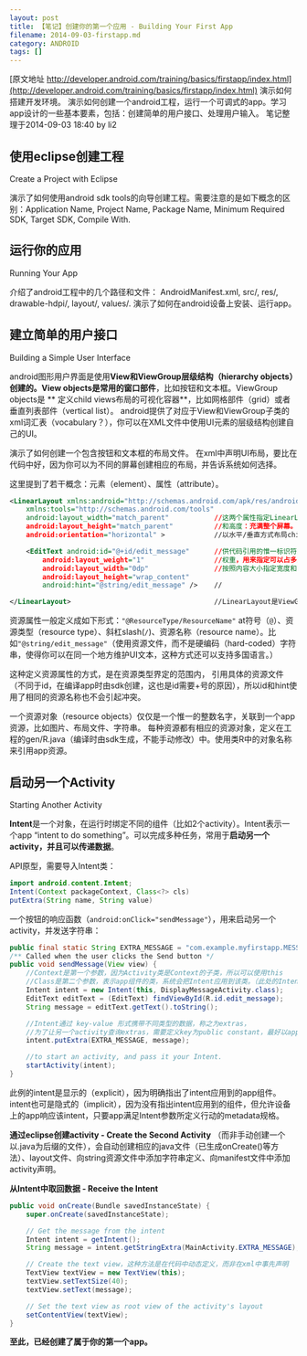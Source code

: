 ```yaml
---
layout: post
title: 【笔记】创建你的第一个应用 - Building Your First App
filename: 2014-09-03-firstapp.md
category: ANDROID
tags: []
---
```

 
[原文地址 http://developer.android.com/training/basics/firstapp/index.html](http://developer.android.com/training/basics/firstapp/index.html)
演示如何搭建开发环境。
演示如何创建一个android工程，运行一个可调式的app。学习app设计的一些基本要素，包括：创建简单的用户接口、处理用户输入。
笔记整理于2014-09-03 18:40 by li2

<!-- more -->

## 使用eclipse创建工程
Create a Project with Eclipse
 
演示了如何使用android sdk tools的向导创建工程。需要注意的是如下概念的区别：Application Name, Project Name, Package Name, Minimum Required SDK, Target SDK, Compile With.

## 运行你的应用
Running Your App
 
介绍了android工程中的几个路径和文件： AndroidManifest.xml, src/, res/, drawable-hdpi/, layout/, values/.
演示了如何在android设备上安装、运行app。

## 建立简单的用户接口
Building a Simple User Interface
 
android图形用户界面是使用**View和ViewGroup层级结构（hierarchy objects）**创建的。View objects是常用的**窗口部件**，比如按钮和文本框。ViewGroup objects是 ** 定义child views布局的可视化容器**，比如网格部件（grid）或者垂直列表部件（vertical list）。
android提供了对应于View和ViewGroup子类的xml词汇表（vocabulary？），你可以在XML文件中使用UI元素的层级结构创建自己的UI。
 
演示了如何创建一个包含按钮和文本框的布局文件。
在xml中声明UI布局，要比在代码中好，因为你可以为不同的屏幕创建相应的布局，并告诉系统如何选择。
 
这里提到了若干概念：元素（element）、属性（attribute）。

```xml
<LinearLayout xmlns:android="http://schemas.android.com/apk/res/android"
    xmlns:tools="http://schemas.android.com/tools"
    android:layout_width="match_parent"           //这两个属性指定LinearLayout的宽度
    android:layout_height="match_parent"          //和高度：充满整个屏幕。
    android:orientation="horizontal" >            //以水平/垂直方式布局child views。

    <EditText android:id="@+id/edit_message"      //供代码引用的惟一标识符，读改view，+号仅用于定义ID。
        android:layout_weight="1"                 //权重，用来指定可以占多大比例的的剩余空间。
        android:layout_width="0dp"                //按照内容大小指定宽度和高度。
        android:layout_height="wrap_content"
        android:hint="@string/edit_message" />    //

</LinearLayout>                                   //LinearLayout是ViewGroup的子类，是线性列表部件。
```
 
资源属性一般定义成如下形式：`"@ResourceType/ResourceName"`
at符号（`@`）、资源类型（resource type）、斜杠slash(`/`)、资源名称（resource name）。比如`"@string/edit_message"`（使用资源文件，而不是硬编码（hard-coded）字符串，使得你可以在同一个地方维护UI文本，这种方式还可以支持多国语言。）
 
这种定义资源属性的方式，是在资源类型界定的范围内， 引用具体的资源文件（不同于id，在编译app时由sdk创建，这也是id需要+号的原因），所以id和hint使用了相同的资源名称也不会引起冲突。
 
一个资源对象（resource objects）仅仅是一个惟一的整数名字，关联到一个app资源，比如图片、布局文件、字符串。
每种资源都有相应的资源对象，定义在工程的gen/R.java（编译时由sdk生成，不能手动修改）中。使用类R中的对象名称来引用app资源。


## 启动另一个Activity
Starting Another Activity
 
**Intent**是一个对象，在运行时绑定不同的组件（比如2个activity）。Intent表示一个app “intent to do something”。可以完成多种任务，常用于**启动另一个activity，并且可以传递数据**。
 
API原型，需要导入Intent类：

```java
import android.content.Intent;
Intent(Context packageContext, Class<?> cls)
putExtra(String name, String value)
```
 
一个按钮的响应函数（`android:onClick="sendMessage"`），用来启动另一个activity，并发送字符串：

```java 
public final static String EXTRA_MESSAGE = "com.example.myfirstapp.MESSAGE";        
/** Called when the user clicks the Send button */
public void sendMessage(View view) {
    //Context是第一个参数，因为Activity类是Context的子类，所以可以使用this
    //Class是第二个参数，表示app组件的类，系统会把Intent应用到该类。（此处的Intent是启动另一个activity）
    Intent intent = new Intent(this, DisplayMessageActivity.class);
    EditText editText = (EditText) findViewById(R.id.edit_message);
    String message = editText.getText().toString();

    //Intent通过 key-value 形式携带不同类型的数据，称之为extras，
    //为了让另一个activity查询extras，需要定义key为public constant，最好以app‘s package name作为前缀。
    intent.putExtra(EXTRA_MESSAGE, message);

    //to start an activity, and pass it your Intent.
    startActivity(intent);
}
```
 
此例的intent是显示的（explicit），因为明确指出了intent应用到的app组件。intent也可是隐式的（implicit），因为没有指出intent应用到的组件，但允许设备上的app响应该intent，只要app满足Intent参数所定义行动的metadata规格。
 
**通过eclipse创建activity - Create the Second Activity**
（而非手动创建一个以.java为后缀的文件），会自动创建相应的java文件（已生成onCreate()等方法）、layout文件、向string资源文件中添加字符串定义、向manifest文件中添加activity声明。
 
**从Intent中取回数据 - Receive the Intent**
 
```java 
public void onCreate(Bundle savedInstanceState) {
    super.onCreate(savedInstanceState);

    // Get the message from the intent
    Intent intent = getIntent();
    String message = intent.getStringExtra(MainActivity.EXTRA_MESSAGE);

    // Create the text view，这种方法是在代码中动态定义，而非在xml中事先声明
    TextView textView = new TextView(this);
    textView.setTextSize(40);
    textView.setText(message);

    // Set the text view as root view of the activity's layout
    setContentView(textView);
}
```

**至此，已经创建了属于你的第一个app。**
